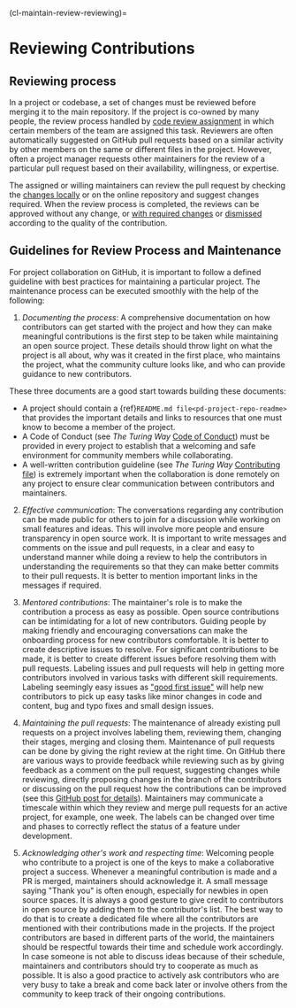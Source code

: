 (cl-maintain-review-reviewing)=
# Reviewing Contributions

## Reviewing process
In a project or codebase, a set of changes must be reviewed before merging it to the main repository. If the project is co-owned by many people, the review process handled by [code review assignment](https://help.github.com/en/github/setting-up-and-managing-organizations-and-teams/managing-code-review-assignment-for-your-team) in which certain members of the team are assigned this task. Reviewers are often automatically suggested on GitHub pull requests based on a similar activity by other members on the same or different files in the project. However, often a project manager requests other maintainers for the review of a particular pull request based on their availability, willingness, or expertise.

The assigned or willing maintainers can review the pull request by checking the [changes locally](https://help.github.com/en/github/collaborating-with-issues-and-pull-requests/checking-out-pull-requests-locally) or on the online repository and suggest changes required. When the review process is completed, the reviews can be approved without any change, or [with required changes](https://help.github.com/en/github/collaborating-with-issues-and-pull-requests/approving-a-pull-request-with-required-reviews) or [dismissed](https://help.github.com/en/github/collaborating-with-issues-and-pull-requests/dismissing-a-pull-request-review) according to the quality of the contribution.

## Guidelines for Review Process and Maintenance
For project collaboration on GitHub, it is important to follow a defined guideline with best practices for maintaining a particular project. The maintenance process can be executed smoothly with the help of the following:

1. *Documenting the process*: A comprehensive documentation on how contributors can get started with the project and how they can make meaningful contributions is the first step to be taken while maintaining an open source project. These details should throw light on what the project is all about, why was it created in the first place, who maintains the project, what the community culture looks like, and who can provide guidance to new contributors.

These three documents are a good start towards building these documents:
- A project should contain a {ref}`README.md file<pd-project-repo-readme>` that provides the important details and links to resources that one must know to become a member of the project.
- A Code of Conduct (see _The Turing Way_ [Code of Conduct](https://github.com/alan-turing-institute/the-turing-way/blob/main/CODE_OF_CONDUCT.md)) must be provided in every project to establish that a welcoming and safe environment for community members while collaborating.
- A well-written contribution guideline (see _The Turing Way_ [Contributing file](https://github.com/alan-turing-institute/the-turing-way/blob/main/CONTRIBUTING.md)) is extremely important when the collaboration is done remotely on any project to ensure clear communication between contributors and maintainers.

2. *Effective communication*: The conversations regarding any contribution can be made public for others to join for a discussion while working on small features and ideas. This will involve more people and ensure transparency in open source work. It is important to write messages and comments on the issue and pull requests, in a clear and easy to understand manner while doing a review to help the contributors in understanding the requirements so that they can make better commits to their pull requests. It is better to mention important links in the messages if required.

3. *Mentored contributions*: The maintainer's role is to make the contribution a process as easy as possible. Open source contributions can be intimidating for a lot of new contributors. Guiding people by making friendly and encouraging conversations can make the onboarding process for new contributors comfortable. It is better to create descriptive issues to resolve. For significant contributions to be made, it is better to create different issues before resolving them with pull requests. Labeling issues and pull requests will help in getting more contributors involved in various tasks with different skill requirements. Labeling seemingly easy issues as ["good first issue"](https://help.github.com/en/github/building-a-strong-community/encouraging-helpful-contributions-to-your-project-with-labels) will help new contributors to pick up easy tasks like minor changes in code and content, bug and typo fixes and small design issues.

4. *Maintaining the pull requests*: The maintenance of already existing pull requests on a project involves labeling them, reviewing them, changing their stages, merging and closing them. Maintenance of pull requests can be done by giving the right review at the right time. On GitHub there are various ways to provide feedback while reviewing such as by giving feedback as a comment on the pull request, suggesting changes while reviewing, directly proposing changes in the branch of the contributors or discussing on the pull request how the contributions can be improved (see this [GitHub post for details](https://help.github.com/en/github/collaborating-with-issues-and-pull-requests/about-pull-request-reviews)). Maintainers may communicate a timescale within which they review and merge pull requests for an active project, for example, one week. The labels can be changed over time and phases to correctly reflect the status of a feature under development.

5. *Acknowledging other's work and respecting time*: Welcoming people who contribute to a project is one of the keys to make a collaborative project a success. Whenever a meaningful contribution is made and a PR is merged, maintainers should acknowledge it. A small message saying "Thank you" is often enough, especially for newbies in open source spaces. It is always a good gesture to give credit to contributors in open source by adding them to the contributor's list. The best way to do that is to create a dedicated file where all the contributors are mentioned with their contributions made in the projects. If the project contributors are based in different parts of the world, the maintainers should be respectful towards their time and schedule work accordingly. In case someone is not able to discuss ideas because of their schedule, maintainers and contributors should try to cooperate as much as possible. It is also a good practice to actively ask contributors who are very busy to take a break and come back later or involve others from the community to keep track of their ongoing contributions.
